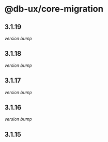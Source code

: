 # @db-ux/core-migration

## 3.1.19

_version bump_


## 3.1.18

_version bump_

## 3.1.17

_version bump_

## 3.1.16

_version bump_

## 3.1.15
